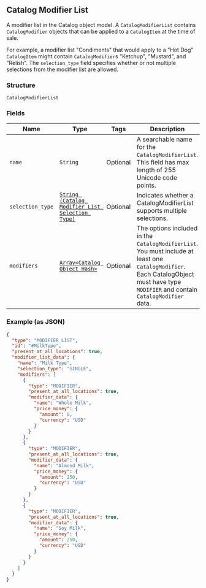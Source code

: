 ## Catalog Modifier List

A modifier list in the Catalog object model. A `CatalogModifierList`
contains `CatalogModifier` objects that can be applied to a `CatalogItem` at
the time of sale.

For example, a modifier list "Condiments" that would apply to a "Hot Dog"
`CatalogItem` might contain `CatalogModifier`s "Ketchup", "Mustard", and "Relish".
The `selection_type` field specifies whether or not multiple selections from
the modifier list are allowed.

### Structure

`CatalogModifierList`

### Fields

| Name | Type | Tags | Description |
|  --- | --- | --- | --- |
| `name` | `String` | Optional | A searchable name for the `CatalogModifierList`. This field has max length of 255 Unicode code points. |
| `selection_type` | [`String (Catalog Modifier List Selection Type)`](/doc/models/catalog-modifier-list-selection-type.md) | Optional | Indicates whether a CatalogModifierList supports multiple selections. |
| `modifiers` | [`Array<Catalog Object Hash>`](/doc/models/catalog-object.md) | Optional | The options included in the `CatalogModifierList`.<br>You must include at least one `CatalogModifier`.<br>Each CatalogObject must have type `MODIFIER` and contain<br>`CatalogModifier` data. |

### Example (as JSON)

```json
{
  "type": "MODIFIER_LIST",
  "id": "#MilkType",
  "present_at_all_locations": true,
  "modifier_list_data": {
    "name": "Milk Type",
    "selection_type": "SINGLE",
    "modifiers": [
      {
        "type": "MODIFIER",
        "present_at_all_locations": true,
        "modifier_data": {
          "name": "Whole Milk",
          "price_money": {
            "amount": 0,
            "currency": "USD"
          }
        }
      },
      {
        "type": "MODIFIER",
        "present_at_all_locations": true,
        "modifier_data": {
          "name": "Almond Milk",
          "price_money": {
            "amount": 250,
            "currency": "USD"
          }
        }
      },
      {
        "type": "MODIFIER",
        "present_at_all_locations": true,
        "modifier_data": {
          "name": "Soy Milk",
          "price_money": {
            "amount": 250,
            "currency": "USD"
          }
        }
      }
    ]
  }
}
```

